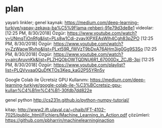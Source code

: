 # plan
yayarlı linkler;
genel kaynak:
https://medium.com/deep-learning-turkiye/yapay-zekaya-ba%C5%9Flama-rehberi-91e79d3de8e1
videolar:
[12:25 PM, 8/30/2018] Özgür: https://www.youtube.com/watch?v=UNmqTiOnRfg&list=PLs8w1Cdi-zvavXlPXEAsWIh4Cgh83pZPO
[12:25 PM, 8/30/2018] Özgür: https://www.youtube.com/watch?v=ZzWaow1Rvho&list=PLxt59R_fWVzT9bDxA76AHm3ig0Gg9S3So
[12:25 PM, 8/30/2018] Özgür: https://www.youtube.com/watch?v=aircAruvnKk&list=PLZHQObOWTQDNU6R1_67000Dx_ZCJB-3pi
[12:25 PM, 8/30/2018] Özgür: https://www.youtube.com/playlist?list=PLQVvvaa0QuDfKTOs3Keq_kaG2P55YRn5v

Google Colab ile Ücretsiz GPU Kullanımı:
https://medium.com/deep-learning-turkiye/google-colab-ile-%C3%BCcretsiz-gpu-kullan%C4%B1m%C4%B1-30fdb7dd822e

genel python
http://cs231n.github.io/python-numpy-tutorial/

kitap;
http://www2.ift.ulaval.ca/~chaib/IFT-4102-7025/public_html/Fichiers/Machine_Learning_in_Action.pdf
çözümleri: https://github.com/pbharrin/machinelearninginaction
